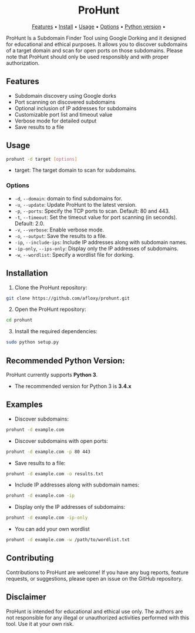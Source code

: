 <h1 align="center">ProHunt</h1>
<p align="center">
  <a href="#features">Features</a> •
  <a href="#installation">Install</a> •
  <a href="#usage">Usage</a> •
  <a href="#options">Options</a> •
  <a href="#recommended-python-version">Python version</a> •
</p>

ProHunt Is a Subdomain Finder Tool using Google Dorking and it designed for educational and ethical purposes. It allows you to discover subdomains of a target domain and scan for open ports on those subdomains. Please note that ProHunt should only be used responsibly and with proper authorization.

## Features

- Subdomain discovery using Google dorks
- Port scanning on discovered subdomains
- Optional inclusion of IP addresses for subdomains
- Customizable port list and timeout value
- Verbose mode for detailed output
- Save results to a file

## Usage

```bash
prohunt -d target [options]
```

- target: The target domain to scan for subdomains.

### Options

- `-d`, `--domain`: domain to find subdomains for.
- `-u`, `--update`: Update ProHunt to the latest version.
- `-p`, `--ports`: Specify the TCP ports to scan. Default: 80 and 443.
- `-t`, `--timeout`: Set the timeout value for port scanning (in seconds). Default: 2.0.
- `-v`, `--verbose`: Enable verbose mode.
- `-o`, `--output`: Save the results to a file.
- `-ip`, `--include-ips`: Include IP addresses along with subdomain names.
- `-ip-only`, `--ips-only`: Display only the IP addresses of subdomains.
- `-w`, `--wordlist`: Specify a wordlist file for dorking.

## Installation

1. Clone the ProHunt repository:

```bash
git clone https://github.com/afloxy/prohunt.git
```
2. Open the ProHunt repository:

```bash
cd prohunt
```

3. Install the required dependencies:

```bash
sudo python setup.py 
```
## Recommended Python Version:

ProHunt currently supports **Python 3**.

* The recommended version for Python 3 is **3.4.x**
  
## Examples

- Discover subdomains:

```bash
prohunt -d example.com
```
- Discover subdomains with open ports:

```bash
prohunt -d example.com -p 80 443
```
  
- Save results to a file:

```bash
prohunt -d example.com -o results.txt
```

- Include IP addresses along with subdomain names:

```bash
prohunt -d example.com -ip
```

- Display only the IP addresses of subdomains:

```bash
prohunt -d example.com -ip-only
```
- You can add your own wordlist
  
```bash
prohunt -d example.com -w /path/to/wordlist.txt
```

## Contributing

Contributions to ProHunt are welcome! If you have any bug reports, feature requests, or suggestions, please open an issue on the GitHub repository.

## Disclaimer

ProHunt is intended for educational and ethical use only. The authors are not responsible for any illegal or unauthorized activities performed with this tool. Use it at your own risk.


